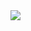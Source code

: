 <div style="display: inline-block">
           <img src="https://cdn.jsdelivr.net/gh/devicons/devicon/icons/react/react-original.svg" style="height: 100px, width: 100px"/> 
</div>
